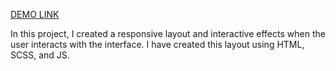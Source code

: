 [DEMO LINK](https://DenysKrysanov.github.io/layout_miami/)

In this project, I created a responsive layout and interactive effects when the user interacts with the interface.
I have created this layout using HTML, SCSS, and JS.
